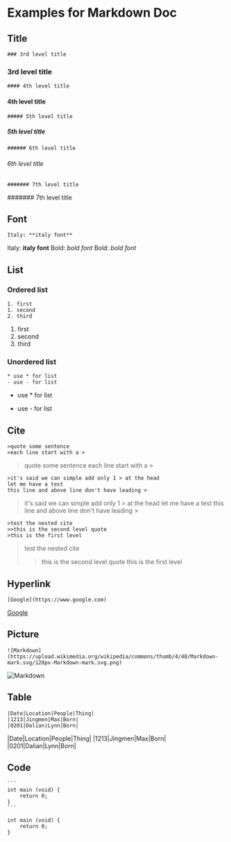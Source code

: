 # Examples for Markdown Doc

## Title
    ### 3rd level title
### 3rd level title
    #### 4th level title
#### 4th level title
    ##### 5th level title
##### 5th level title
    ###### 6th level title
###### 6th level title
    ####### 7th level title
####### 7th level title

## Font
    Italy: **italy font**
Italy: **italy font**
    Bold: *bold font*
Bold: *bold font*

## List

### Ordered list
    1. first
    1. second
    2. third
1. first
1. second
2. third

### Unordered list
    * use * for list
    - use - for list
* use * for list
- use - for list

## Cite

    >quote some sentence
    >each line start with a >
>quote some sentence
>each line start with a >

    >it's said we can simple add only 1 > at the head
    let me have a test
    this line and above line don't have leading >
>it's said we can simple add only 1 > at the head
let me have a test
this line and above line don't have leading >

    >test the nested cite
    >>this is the second level quote
    >this is the first level 
>test the nested cite
>>this is the second level quote
>this is the first level 

## Hyperlink
    [Google](https://www.google.com)
[Google](https://www.google.com)

## Picture
    ![Markdown](https://upload.wikimedia.org/wikipedia/commons/thumb/4/48/Markdown-mark.svg/128px-Markdown-mark.svg.png)
![Markdown](https://upload.wikimedia.org/wikipedia/commons/thumb/4/48/Markdown-mark.svg/128px-Markdown-mark.svg.png)

## Table
    |Date|Location|People|Thing|
    |1213|Jingmen|Max|Born|
    |0201|Dalian|Lynn|Born|
|Date|Location|People|Thing|
|1213|Jingmen|Max|Born|
|0201|Dalian|Lynn|Born|

## Code
    ```
    int main (void) {
        return 0;
    }
    ```
```
int main (void) {
    return 0;
}
```
